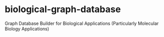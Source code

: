 # biological-graph-database
Graph Database Builder for Biological Applications (Particularly Molecular Biology Applications)
